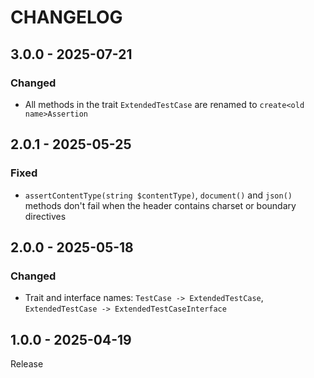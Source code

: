 # CHANGELOG

## 3.0.0 - 2025-07-21
### Changed
- All methods in the trait `ExtendedTestCase` are renamed to `create<old name>Assertion`

## 2.0.1 - 2025-05-25
### Fixed
- `assertContentType(string $contentType)`, `document()` and `json()` methods don't fail when the header contains charset or boundary directives

## 2.0.0 - 2025-05-18
### Changed
- Trait and interface names: `TestCase -> ExtendedTestCase`, `ExtendedTestCase -> ExtendedTestCaseInterface`

## 1.0.0 - 2025-04-19
Release
